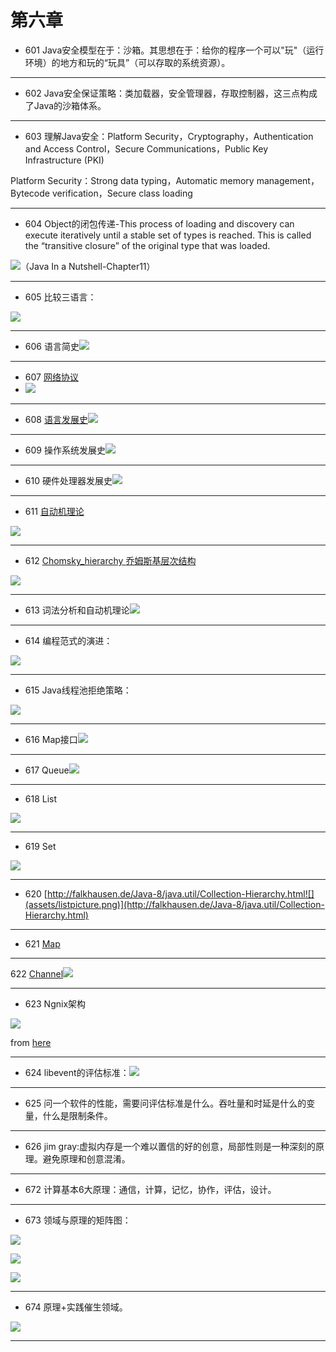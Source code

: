 # 第六章

* 601 Java安全模型在于：沙箱。其思想在于：给你的程序一个可以"玩"（运行环境）的地方和玩的“玩具”（可以存取的系统资源）。

---

* 602 Java安全保证策略：类加载器，安全管理器，存取控制器，这三点构成了Java的沙箱体系。

---

* 603 理解Java安全：Platform Security，Cryptography，Authentication and Access Control，Secure Communications，Public Key Infrastructure \(PKI\)

Platform Security：Strong data typing，Automatic memory management，Bytecode verification，Secure class loading

---

* 604 Object的闭包传递-This process of loading and discovery can execute iteratively until a stable set of types is reached. This is called the “transitive closure” of the original type that was loaded.

![](assets/classloaderforobject.png)（Java In a Nutshell-Chapter11）

---

* 605 比较三语言：

![](assets/languagecompare.png)

---

* 606 语言简史![](assets/historyoflanguage.png)

---

* 607 [网络协议](https://en.wikipedia.org/wiki/List_of_network_protocols_%28OSI_model%29)
* ![](assets/networkprotocol.png)

---

* 608 [语言发展史](https://en.wikipedia.org/wiki/Timeline_of_computing)![](assets/langu.png)

---

* 609 操作系统发展史![](assets/oshistory.png)

---

* 610 硬件处理器发展史![](assets/processorhistory.png)

---

* 611 [自动机理论](https://en.wikipedia.org/wiki/Automata_theory)

![](assets/automaton.png)

---

* 612   [Chomsky\_hierarchy   ](https://en.wikipedia.org/wiki/Chomsky_hierarchy)[乔姆斯基层次结构](https://baike.baidu.com/item/乔姆斯基层次结构)

![](assets/乔姆斯基.png)

---

* 613  词法分析和自动机理论![](assets/la.png)

---

* 614 编程范式的演进：

![](assets/programmer.png)

---

* 615  Java线程池拒绝策略：

![](assets/rejectthreadpolicy.png)

---

* 616 Map接口![](assets/mapinterface.png)

---

* 617 Queue![](assets/queuediagram.png)

---

* 618 List

![](assets/listphoto.png)

---

* 619 Set

![](assets/setphoto.png)

---

* 620  [http://falkhausen.de/Java-8/java.util/Collection-Hierarchy.html![](assets/listpicture.png)](http://falkhausen.de/Java-8/java.util/Collection-Hierarchy.html)

---

* 621 [Map](http://falkhausen.de/Java-8/java.util/Map-Hierarchy.html)

---

622 [Channel](http://falkhausen.de/Java-8/java.nio/channels/Channel-Hierarchy.html)![](assets/channelpicture.png)

---

* 623 Ngnix架构

![](assets/ngnix架构.png)

from  [here](http://www.aosabook.org/en/nginx.html)

---

* 624 libevent的评估标准：![](assets/libeventthink.png)

---

* 625 问一个软件的性能，需要问评估标准是什么。吞吐量和时延是什么的变量，什么是限制条件。

---

* 626 jim gray:虚拟内存是一个难以置信的好的创意，局部性则是一种深刻的原理。避免原理和创意混淆。

---

* 672 计算基本6大原理：通信，计算，记忆，协作，评估，设计。

---

* 673 领域与原理的矩阵图：

![](assets/domain_and_pricple1.png)

![](assets/domain_and_pricple2.png)

![](assets/domain_and_pricple3.png)

---

* 674 原理+实践催生领域。

![](assets/domainandpractice.png)

---

